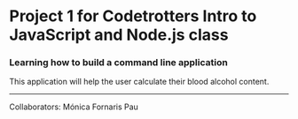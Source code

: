# Project 1 for Codetrotters Intro to JavaScript and Node.js class

### Learning how to build a command line application

This application will help the user calculate their blood alcohol content.

***

Collaborators:
Mónica Fornaris Pau
